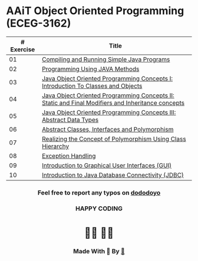 # AAiT Object Oriented Programming    (ECEG-3162)

<center>

| # Exercise | <center> Title </center> |
| ----------- | ----------- |
| 01  | [Compiling and Running Simple Java Programs](./Lab_01/readMeLab01.md)|                     
| 02  | [Programming Using JAVA Methods](./Lab_02/readMeLab02.md)|                     
| 03  | [Java Object Oriented Programming Concepts I: Introduction To Classes and Objects](./Lab_03/readMeLab03.md)|                     
| 04  | [Java Object Oriented Programming Concepts II: Static and Final Modifiers and Inheritance concepts](./Lab_04/readMeLab04.md)| 
| 05 | [Java Object Oriented Programming Concepts III: Abstract Data Types](./Lab_05/readMeLab05.md)|                  
| 06 | [Abstract Classes, Interfaces and Polymorphism](./Lab_06/readMeLab06.md)|                  
| 07 | [Realizing the Concept of Polymorphism Using Class Hierarchy](./Lab_07/readMeLab07.md)|                  
| 08 | [Exception Handling](./Lab_08/readMeLab08.md)|                  
| 09 | [Introduction to Graphical User Interfaces (GUI)](./Lab_09/readMeLab09.md)|                  
| 10 | [Introduction to Java Database Connectivity (JDBC)](./Lab_10/readMeLab10.md)|                  




### Feel free to report any typos on [dododoyo](https://github.com/dododoyo)

### HAPPY CODING  
# 🧑‍💻 👨‍💻

### Made With 🖤 By  [🐬](https://github.com/dododoyo)

</center>

